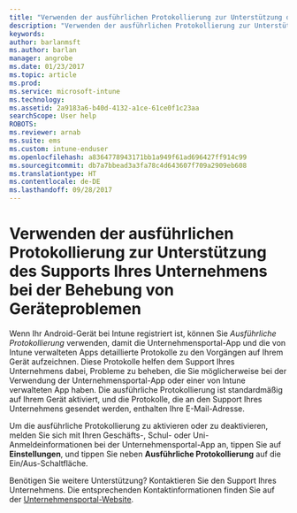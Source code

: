 ```yaml
---
title: "Verwenden der ausführlichen Protokollierung zur Unterstützung des Supports Ihres Unternehmens bei der Behebung von Geräteproblemen | Microsoft-Dokumentation"
description: "Verwenden der ausführlichen Protokollierung zur Unterstützung des Supports Ihres Unternehmens bei der Behebung von Geräteproblemen"
keywords: 
author: barlanmsft
ms.author: barlan
manager: angrobe
ms.date: 01/23/2017
ms.topic: article
ms.prod: 
ms.service: microsoft-intune
ms.technology: 
ms.assetid: 2a9183a6-b40d-4132-a1ce-61ce0f1c23aa
searchScope: User help
ROBOTS: 
ms.reviewer: arnab
ms.suite: ems
ms.custom: intune-enduser
ms.openlocfilehash: a8364778943171bb1a949f61ad696427ff914c99
ms.sourcegitcommit: db7a7bbead3a3fa78c4d643607f709a2909eb608
ms.translationtype: HT
ms.contentlocale: de-DE
ms.lasthandoff: 09/28/2017
---
```

# <a name="help-your-company-support-fix-device-issues-with-verbose-logging"></a>Verwenden der ausführlichen Protokollierung zur Unterstützung des Supports Ihres Unternehmens bei der Behebung von Geräteproblemen

Wenn Ihr Android-Gerät bei Intune registriert ist, können Sie *Ausführliche Protokollierung* verwenden, damit die Unternehmensportal-App und die von Intune verwalteten Apps detaillierte Protokolle zu den Vorgängen auf Ihrem Gerät aufzeichnen. Diese Protokolle helfen dem Support Ihres Unternehmens dabei, Probleme zu beheben, die Sie möglicherweise bei der Verwendung der Unternehmensportal-App oder einer von Intune verwalteten App haben. Die ausführliche Protokollierung ist standardmäßig auf Ihrem Gerät aktiviert, und die Protokolle, die an den Support Ihres Unternehmens gesendet werden, enthalten Ihre E-Mail-Adresse.

Um die ausführliche Protokollierung zu aktivieren oder zu deaktivieren, melden Sie sich mit Ihren Geschäfts-, Schul- oder Uni-Anmeldeinformationen bei der Unternehmensportal-App an, tippen Sie auf **Einstellungen**, und tippen Sie neben **Ausführliche Protokollierung** auf die Ein/Aus-Schaltfläche.

Benötigen Sie weitere Unterstützung? Kontaktieren Sie den Support Ihres Unternehmens. Die entsprechenden Kontaktinformationen finden Sie auf der [Unternehmensportal-Website](https://portal.manage.microsoft.com).
